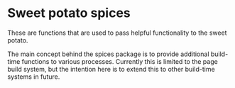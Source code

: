 # Sweet potato spices

These are functions that are used to pass helpful functionality to the sweet potato.

The main concept behind the spices package is to provide additional build-time functions to various processes. Currently this is limited to the page build system, but the intention here is to extend this to other build-time systems in future.
